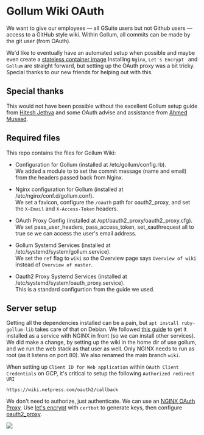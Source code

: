 # Gollum Wiki OAuth

We want to give our employees — all GSuite users but not Github users — access to a GitHub style wiki.
Within Gollum, all commits can be made by the git user (from OAuth).

We'd like to eventually have an automated setup when possible and maybe even create a 
[stateless container image](https://github.com/gollum/gollum/issues/1767)
Installing `Nginx`, `Let's Encrypt ` and `Gollum` are straight forward,
but setting up the OAuth proxy was a bit tricky. Special thanks to our new friends
for helping out with this.

## Special thanks

This would not have been possible without the excellent Gollum setup guide from
[Hitesh Jethva](https://www.linkedin.com/in/hitesh-jethva/) and some OAuth advise and assistance from
[Ahmed Musaad](https://www.linkedin.com/in/ahmedmusaad/).

## Required files

This repo contains the files for Gollum Wiki:

- Configuration for Gollum (installed at /etc/gollum/config.rb).<br>
  We added a module to to set the commit message (name and email) from the headers passed back from Nginx.

- Nginx configuration for Gollum (installed at /etc/nginx/conf.d/gollum.conf).<br>
  We set a favicon, configure the `/oauth` path for oauth2_proxy, and set the `X-Email` and `X-Access-Token` headers.
  
- OAuth Proxy Config (installed at /opt/oauth2_proxy/oauth2_proxy.cfg).<br>
  We set pass_user_headers, pass_access_token, set_xauthrequest all to true se we can access the user's email address.

- Gollum Systemd Services (installed at /etc/systemd/system/gollum.service).<br>
  We set the `ref` flag to `wiki` so the Overview page says `Overview of wiki` instead of `Overview of master`.

- Oauth2 Proxy Systemd Services (installed at /etc/systemd/system/oauth_proxy.service).<br>
  This is a standard configurtion from the guide we used.

## Server setup

Getting all the dependencies installed can be a pain, but `apt install ruby-gollum-lib` takes care of that on Debian.
We followed [this guide](https://www.atlantic.net/vps-hosting/how-to-setup-a-github-style-wiki-using-gollum-on-debian-10/)
to get it installed as a service with NGINX in front (so we can install other services). We did make a change,
by setting up the wiki in the home dir of use gollum, and we run the web stack as that user as well.
Only NGINX needs to run as root (as it listens on port 80). We also renamed the main branch `wiki`.

When setting up `Client ID for Web application` within `OAuth Client Credentials` on GCP,
it's critical to setup the following `Authorized redirect URI`
```
https://wiki.netpress.com/oauth2/callback
```

We don't need to authorize, just authenticate. We can use an
[NGINX OAuth Proxy](https://dev.to/ahmedmusaad/add-google-authentication-to-any-website-using-nginx-and-oauth-proxy-259l).
Use [let's encrypt](https://www.digitalocean.com/community/tutorials/how-to-secure-nginx-with-let-s-encrypt-on-debian-10)
with  `certbot` to generate keys, then configure [oauth2_proxy](https://github.com/oauth2-proxy/oauth2-proxy).

![](http://yuml.me/diagram/scruffy/class/[GSuite%20Employees%20{bg:wheat}]->[OAuth%20Proxy]->[Credentials;OAuth%20Endpoint{bg:green}]->[OAuth%20Proxy]->[Compute%20Engine;Nginx%20&%20Gollum])
